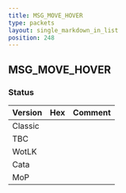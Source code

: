 ```yaml
---
title: MSG_MOVE_HOVER
type: packets
layout: single_markdown_in_list
position: 248
---
```


## MSG_MOVE_HOVER

### Status

Version | Hex | Comment
---------- | ---------- | ---------- 
Classic |  |  
TBC |  |  
WotLK |  |  
Cata |  |  
MoP |  |  